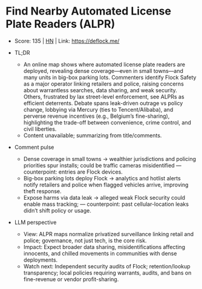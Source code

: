 # Find Nearby Automated License Plate Readers (ALPR)

- Score: 135 | [HN](https://news.ycombinator.com/item?id=45487452) | Link: https://deflock.me/

- TL;DR
  - An online map shows where automated license plate readers are deployed, revealing dense coverage—even in small towns—and many units in big-box parking lots. Commenters identify Flock Safety as a major operator linking retailers and police, raising concerns about warrantless searches, data sharing, and weak security. Others, frustrated by lax street-level enforcement, see ALPRs as efficient deterrents. Debate spans leak-driven outrage vs policy change, lobbying via Mercury (ties to Tencent/Alibaba), and perverse revenue incentives (e.g., Belgium’s fine-sharing), highlighting the trade-off between convenience, crime control, and civil liberties.
  - Content unavailable; summarizing from title/comments.

- Comment pulse
  - Dense coverage in small towns → wealthier jurisdictions and policing priorities spur installs; could be traffic cameras misidentified — counterpoint: entries are Flock devices.
  - Big-box parking lots deploy Flock → analytics and hotlist alerts notify retailers and police when flagged vehicles arrive, improving theft response.
  - Expose harms via data leak → alleged weak Flock security could enable mass tracking; — counterpoint: past cellular-location leaks didn’t shift policy or usage.

- LLM perspective
  - View: ALPR maps normalize privatized surveillance linking retail and police; governance, not just tech, is the core risk.
  - Impact: Expect broader data sharing, misidentifications affecting innocents, and chilled movements in communities with dense deployments.
  - Watch next: Independent security audits of Flock; retention/lookup transparency; local policies requiring warrants, audits, and bans on fine-revenue or vendor profit-sharing.
